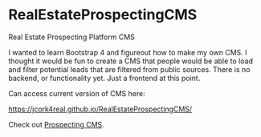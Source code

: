 # RealEstateProspectingCMS
Real Estate Prospecting Platform CMS


I wanted to learn Bootstrap 4 and figureout how to make my own CMS. I thought it would be fun to create a CMS that people would be able to load and filter potential leads that are filtered from public sources. There is no backend, or functionality yet. Just a frontend at this point.


Can access current version of CMS here:

https://jcork4real.github.io/RealEstateProspectingCMS/

<p>Check out <a href="https://jcork4real.github.io/RealEstateProspectingCMS/" target="_blank">Prospecting CMS</a>.</p>
